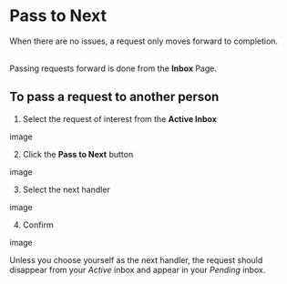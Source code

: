 # Pass to Next

When there are no issues, a request only moves forward to completion.
<br/><br/>

Passing requests forward is done from the **Inbox** Page.

## To pass a request to another person

1. Select the request of interest from the **Active Inbox**

image

2. Click the **Pass to Next** button

image

3. Select the next handler

image

4. Confirm

image

Unless you choose yourself as the next handler, the request should disappear from your _Active_ inbox and appear in your _Pending_ inbox.
